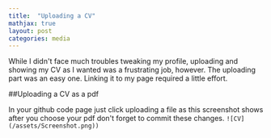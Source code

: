 ```yaml
---
title:  "Uploading a CV"
mathjax: true
layout: post
categories: media
---
```


While I didn't face much troubles tweaking my profile, uploading and showing my CV as I wanted was a frustrating job, however. The uploading part was an easy one. Linking it to my page required a little effort.

##Uploading a CV as a pdf

In your github code page just click uploading a file as this screenshot shows after you choose your pdf don't forget to commit these changes. `![CV](/assets/Screenshot.png))`

